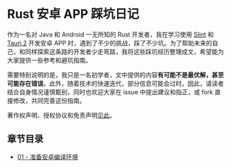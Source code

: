 # Rust 安卓 APP 踩坑日记 

作为一名对 Java 和 Android 一无所知的 Rust 开发者，我在学习使用 [Slint](https://slint.dev/) 和 [Tauri 2](https://v2.tauri.app/) 开发安卓 APP 时，遇到了不少的挑战，踩了不少坑。为了帮助未来的自己，和同样探索这条路的开发者少走弯路，我将这些踩坑经历整理成文，希望能为大家提供一些参考和避坑指南。

需要特别说明的是，我只是一名初学者，文中提供的内容**有可能不是最优解，甚至可能存在错误**。此外，随着技术的快速迭代，部分信息可能会过时。因此，请读者结合自身情况谨慎甄别，同时也欢迎大家在 issue 中提出建议和指正，或 fork 直接修改，共同完善这份指南。

著作权声明、授权协议和免责声明[见此](./LICENSE.md)。

## 章节目录

- [01 - 准备安卓编译环境](./content/01-准备安卓编译环境.md)
